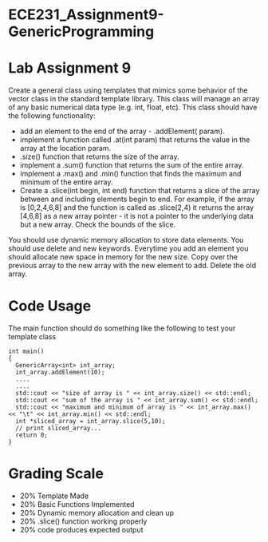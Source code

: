 # ECE231_Assignment9-GenericProgramming
# Lab Assignment 9
Create a general class using templates that mimics some behavior of the vector class in the standard template library.  This class will manage an array of any basic numerical data type (e.g. int, float, etc).  This class should have the following functionality:

  - add an element to the end of the array - .addElement(<T> param).
  - implement a function called .at(int param) that returns the value in the array at the location param.
  - .size() function that returns the size of the array.
  - implement a .sum() function that returns the sum of the entire array.
  - implement a .max() and .min() function that finds the maximum and minimum of the entire array.
  - Create a .slice(int begin, int end) function that returns a slice of the array between and including elements begin to end.  For example, if the array is [0,2,4,6,8] and the function is called as .slice(2,4) it returns the array [4,6,8] as a new array pointer - it is not a pointer to the underlying data but a new array.  Check the bounds of the slice.
  
You should use dynamic memory allocation to store data elements.  You should use delete and new keywords.  Everytime you add an element you should allocate new space in memory for the new size.  Copy over the previous array to the new array with the new element to add.  Delete the old array.

# Code Usage
The main function should do something like the following to test your template class

```
int main()
{
  GenericArray<int> int_array;
  int_array.addElement(10);
  ....
  ....
  std::cout << "size of array is " << int_array.size() << std::endl;
  std::cout << "sum of the array is " << int_array.sum() << std::endl;
  std::cout << "maximum and minimum of array is " << int_array.max() << "\t" << int_array.min() << std::endl;
  int *sliced_array = int_array.slice(5,10);
  // print sliced_array...
  return 0;
}
```

# Grading Scale
- 20% Template Made
- 20% Basic Functions Implemented
- 20% Dynamic memory allocation and clean up
- 20% .slice() function working properly
- 20% code produces expected output

